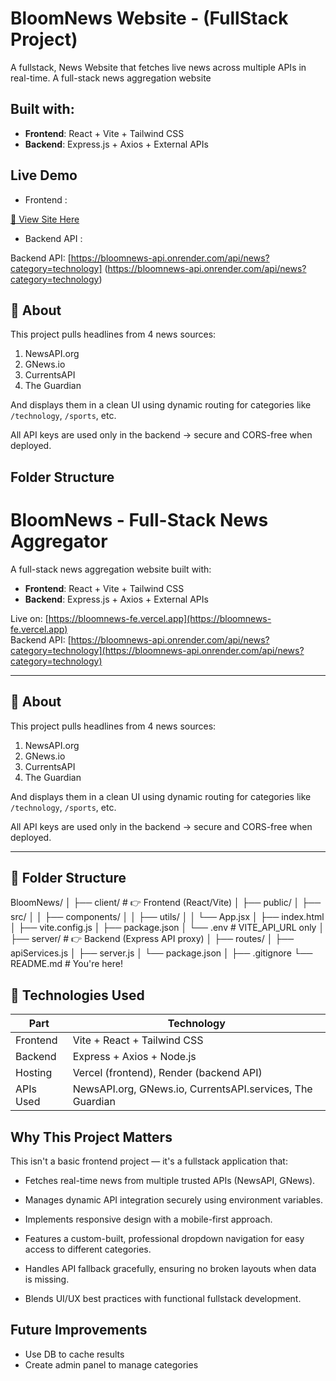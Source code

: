 # BloomNews Website - (FullStack Project)

A fullstack, News Website that fetches live news across multiple APIs in real-time.
A full-stack news aggregation website

## Built with:

- **Frontend**: React + Vite + Tailwind CSS
- **Backend**: Express.js + Axios + External APIs

## Live Demo

- Frontend :

[🔗 View Site Here](https://bloom-news-frontend.vercel.app/)

- Backend API :

Backend API: [https://bloomnews-api.onrender.com/api/news?category=technology] (https://bloomnews-api.onrender.com/api/news?category=technology)

## 🧾 About

This project pulls headlines from 4 news sources:

1. NewsAPI.org
2. GNews.io
3. CurrentsAPI
4. The Guardian

And displays them in a clean UI using dynamic routing for categories like `/technology`, `/sports`, etc.

All API keys are used only in the backend → secure and CORS-free when deployed.

## Folder Structure

# BloomNews - Full-Stack News Aggregator

A full-stack news aggregation website built with:

- **Frontend**: React + Vite + Tailwind CSS
- **Backend**: Express.js + Axios + External APIs

Live on: [https://bloomnews-fe.vercel.app](https://bloomnews-fe.vercel.app)  
Backend API: [https://bloomnews-api.onrender.com/api/news?category=technology](https://bloomnews-api.onrender.com/api/news?category=technology)

---

## 🧾 About

This project pulls headlines from 4 news sources:

1. NewsAPI.org
2. GNews.io
3. CurrentsAPI
4. The Guardian

And displays them in a clean UI using dynamic routing for categories like `/technology`, `/sports`, etc.

All API keys are used only in the backend → secure and CORS-free when deployed.

---

## 📁 Folder Structure

BloomNews/
│
├── client/ # 👉 Frontend (React/Vite)
│ ├── public/
│ ├── src/
│ │ ├── components/
│ │ ├── utils/
│ │ └── App.jsx
│ ├── index.html
│ ├── vite.config.js
│ ├── package.json
│ └── .env # VITE_API_URL only
│
├── server/ # 👉 Backend (Express API proxy)
│ ├── routes/
│ ├── apiServices.js
│ ├── server.js
│ └── package.json
│
├── .gitignore
└── README.md # You're here!

## 🚀 Technologies Used

| Part      | Technology                                                |
| --------- | --------------------------------------------------------- |
| Frontend  | Vite + React + Tailwind CSS                               |
| Backend   | Express + Axios + Node.js                                 |
| Hosting   | Vercel (frontend), Render (backend API)                   |
| APIs Used | NewsAPI.org, GNews.io, CurrentsAPI.services, The Guardian |

## Why This Project Matters

This isn't a basic frontend project — it's a fullstack application that:

- Fetches real-time news from multiple trusted APIs (NewsAPI, GNews).

- Manages dynamic API integration securely using environment variables.

- Implements responsive design with a mobile-first approach.

- Features a custom-built, professional dropdown navigation for easy access to different categories.

- Handles API fallback gracefully, ensuring no broken layouts when data is missing.

- Blends UI/UX best practices with functional fullstack development.

## Future Improvements

- Use DB to cache results
- Create admin panel to manage categories
